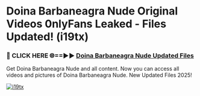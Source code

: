 # Doina Barbaneagra Nude Original Videos 0nlyFans Leaked - Files Updated! (i19tx)

<h3>🔴 CLICK HERE 🌐==►► <a href="https://tinyurl.com/yrmya6cz" rel="nofollow">Doina Barbaneagra Nude Updated Files</a></h3>

Get Doina Barbaneagra Nude and all content. Now you can access all videos and pictures of Doina Barbaneagra Nude. New Updated Files 2025!

[![i19tx](https://i.imgur.com/FMdXYCs.gif)](https://tinyurl.com/yrmya6cz)
